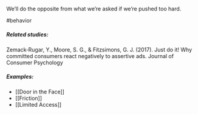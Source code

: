 We’ll do the opposite from what we’re asked if we’re pushed too hard.

#behavior 

##### Related studies: 

Zemack‐Rugar, Y., Moore, S. G., & Fitzsimons, G. J. (2017). Just do it! Why committed consumers react negatively to assertive ads. Journal of Consumer Psychology

##### Examples:

- [[Door in the Face]] 
- [[Friction]] 
- [[Limited Access]] 